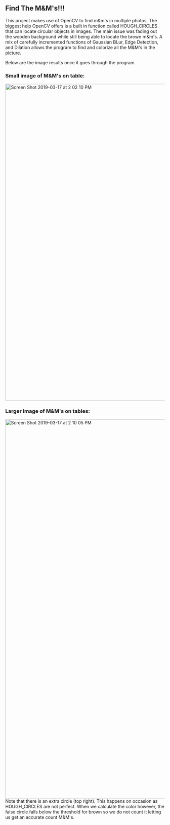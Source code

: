 ## Find The M&M's!!!

This project makes use of OpenCV to find m&m's in multiple photos. The biggest help OpenCV offers is a built in function
called HOUGH_CIRCLES that can locate circular objects in images. The main issue was fading out the wooden background while 
still being able to locate the brown m&m's. A mix of carefully incremented functions of Gaussian BLur, Edge Detection, and 
Dilation allows the program to find and colorize all the M&M's in the picture. 

Below are the image results once it goes through the program. 
### Small image of M&M's on table:
<img width="1002" alt="Screen Shot 2019-03-17 at 2 02 10 PM" src="https://user-images.githubusercontent.com/35508425/54497295-960e0c80-48be-11e9-9910-b57fe9c6ddb5.png">

### Larger image of M&M's on tables: 
<img width="1199" alt="Screen Shot 2019-03-17 at 2 10 05 PM" src="https://user-images.githubusercontent.com/35508425/54497358-614e8500-48bf-11e9-9130-fac5095654ad.png">
Note that there is an extra circle (top right). This happens on occasion as HOUGH_CIRCLES are not perfect. When we calculate 
the color however, the false circle falls below the threshold for brown so we do not count it letting us get an accurate count
M&M's. 



